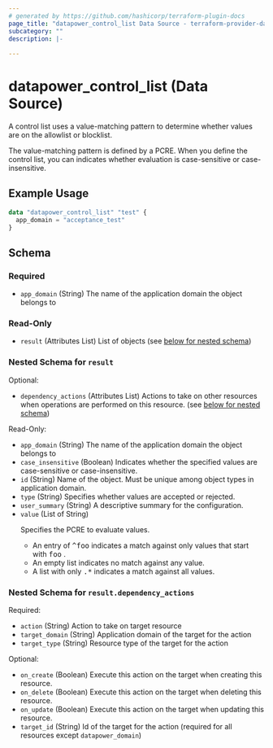 ```yaml
---
# generated by https://github.com/hashicorp/terraform-plugin-docs
page_title: "datapower_control_list Data Source - terraform-provider-datapower"
subcategory: ""
description: |-
  
---
```


# datapower_control_list (Data Source)

<p>A control list uses a value-matching pattern to determine whether values are on the allowlist or blocklist.</p><p>The value-matching pattern is defined by a PCRE. When you define the control list, you can indicates whether evaluation is case-sensitive or case-insensitive.</p>

## Example Usage

```terraform
data "datapower_control_list" "test" {
  app_domain = "acceptance_test"
}
```

<!-- schema generated by tfplugindocs -->
## Schema

### Required

- `app_domain` (String) The name of the application domain the object belongs to

### Read-Only

- `result` (Attributes List) List of objects (see [below for nested schema](#nestedatt--result))

<a id="nestedatt--result"></a>
### Nested Schema for `result`

Optional:

- `dependency_actions` (Attributes List) Actions to take on other resources when operations are performed on this resource. (see [below for nested schema](#nestedatt--result--dependency_actions))

Read-Only:

- `app_domain` (String) The name of the application domain the object belongs to
- `case_insensitive` (Boolean) Indicates whether the specified values are case-sensitive or case-insensitive.
- `id` (String) Name of the object. Must be unique among object types in application domain.
- `type` (String) Specifies whether values are accepted or rejected.
- `user_summary` (String) A descriptive summary for the configuration.
- `value` (List of String) <p>Specifies the PCRE to evaluate values.</p><ul><li>An entry of <tt>^foo</tt> indicates a match against only values that start with <tt>foo</tt> .</li><li>An empty list indicates no match against any value.</li><li>A list with only <tt>.*</tt> indicates a match against all values.</li></ul>

<a id="nestedatt--result--dependency_actions"></a>
### Nested Schema for `result.dependency_actions`

Required:

- `action` (String) Action to take on target resource
- `target_domain` (String) Application domain of the target for the action
- `target_type` (String) Resource type of the target for the action

Optional:

- `on_create` (Boolean) Execute this action on the target when creating this resource.
- `on_delete` (Boolean) Execute this action on the target when deleting this resource.
- `on_update` (Boolean) Execute this action on the target when updating this resource.
- `target_id` (String) Id of the target for the action (required for all resources except `datapower_domain`)
